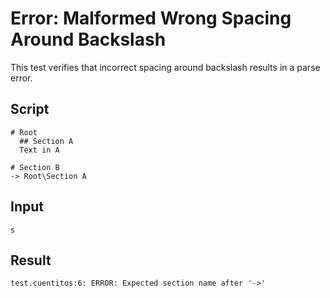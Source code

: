 # Error: Malformed Wrong Spacing Around Backslash

This test verifies that incorrect spacing around backslash results in a parse error.

## Script
```cuentitos
# Root
  ## Section A
  Text in A

# Section B
-> Root\Section A
```

## Input
```input
s
```

## Result
```result
test.cuentitos:6: ERROR: Expected section name after '->'
```

